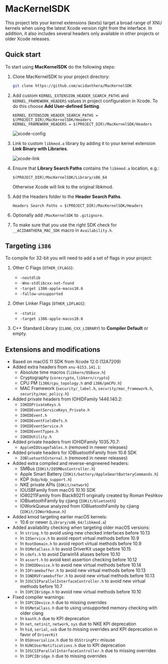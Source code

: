 MacKernelSDK
============

This project lets your kernel extensions (kexts) target a broad range of XNU kernels when using the latest Xcode version right from the interface. In addition, it also includes several headers only available in other projects or older Xcode releases.

## Quick start

To start using **MacKernelSDK** do the following steps:

1. Clone MacKernelSDK to your project directory:

    ```sh
    git clone https://github.com/acidanthera/MacKernelSDK
    ```

2. Add custom `KERNEL_EXTENSION_HEADER_SEARCH_PATHS` and `KERNEL_FRAMEWORK_HEADERS` values in project configuration in Xcode. To do this choose **Add User-defined Setting**.

    ```
    KERNEL_EXTENSION_HEADER_SEARCH_PATHS = $(PROJECT_DIR)/MacKernelSDK/Headers
    KERNEL_FRAMEWORK_HEADERS = $(PROJECT_DIR)/MacKernelSDK/Headers
    ```

    ![xcode-config](Docs/xcode-config.png)

3. Link to custom `libkmod.a` library by adding it to your kernel extension **Link Binary with Libraries**.

    ![xcode-link](Docs/xcode-link.png)

4. Ensure that **Library Search Paths** contains the `libkmod.a` location, e.g.:

    ```
    $(PROJECT_DIR)/MacKernelSDK/Library/x86_64
    ```

    Otherwise Xcode will link to the original libkmod.
    
5. Add the Headers folder to the **Header Search Paths**.

    ```
    Headers Search Paths = $(PROJECT_DIR)/MacKernelSDK/Headers
    ```

6. Optionally add `/MacKernelSDK` to `.gitignore`.

7. To make sure that you use the right SDK check for `__ACIDANTHERA_MAC_SDK` macro in `Availability.h`.

## Targeting `i386`

To compile for 32-bit you will need to add a set of flags in your project:

1. Other C Flags (`OTHER_CFLAGS`):

    - `-nostdlib`
    - `-Wno-stdlibcxx-not-found`
    - `-target i386-apple-macos10.6`
    - `-fallow-unsupported`

2. Other Linker Flags (`OTHER_LDFLAGS`):

    - `-static`
    - `-target i386-apple-macos10.6`

3. C++ Standard Library (`CLANG_CXX_LIBRARY`) to **Compiler Default** or empty.

## Extensions and modifications

- Based on macOS 11 SDK from Xcode 12.0 (12A7209)
- Added extra headers from `xnu-6153.141.1`:
    - Absolute time macros (`libkern/OSBase.h`)
    - Cryptography (`corecrypto`, `libkern/crypto`)
    - CPU PM (`i386/cpu_topology.h` and `i386/pmCPU.h`)
    - MAC Framework (`security/_label.h`, `security/mac_framework.h`, `security/mac_policy.h`)
- Added private headers from IOHIDFamily 1446.140.2:
    - `IOHIDPrivateKeys.h`
    - `IOHIDEventServiceKeys_Private.h`
    - `IOHIDEvent.h`
    - `IOHIDEventFieldDefs.h`
    - `IOHIDEventService.h`
    - `IOHIDEventTypes.h`
    - `IOHIDUtility.h`
- Added private headers from IOHIDFamily 1035.70.7:
    - `AppleHIDUsageTables.h` (removed in newer releases)
- Added private headers for IOBluetoothFamily from 10.6 SDK
    - `IOBluetoothInternal.h` (removed in newer releases)
- Added extra compiled and reverse-engineered headers:
    - SMBus (`IOKit/IOSMBusController.h`)
    - Apple Smart Battery (`IOKit/battery/AppleSmartBatteryCommands.h`)
    - KDP (`kdp/kdp_support.h`)
    - NKE private APIs (`IOKit/network`)
    - IOUSBFamily from macOS 10.10 SDK
    - IO80211Family from Black80211 originally created by Roman Peshkov
    - IOBluetoothFamily by cjiang (`IOKit/bluetooth`)
    - IOWorkQueue analyzed from IOBluetoothFamily by cjiang (`IOKit/IOWorkQueue.h`)
- Added kmod targeting earlier macOS kernels:
    - 10.6 or newer (`Library/x86_64/libkmod.a`)
- Added availability checking when targeting older macOS versions:
    - In `string.h` to avoid using new checked interfaces before 10.13
    - In `IOService.h` to avoid report virtual methods before 10.9
    - In `RootDomain.h` to avoid report virtual methods before 10.9
    - In `OSMetaClass.h` to avoid DriverKit usage before 10.15
    - In `cdefs.h` to avoid Darwin14 aliases before 10.10
    - In `assert.h` to avoid kext assertion checking before 10.12
    - In `IOHIDDevice.h` to avoid new virtual methods before 10.14
    - In `IOFramebuffer.h` to avoid new virtual methods before 10.13
    - In `IONDRVFramebuffer.h` to avoid new virtual methods before 10.13
    - In `IOSCSIParallelInterfaceController.h` to avoid new virtual methods before 10.7
    - In `IOPCIBridge.h` to avoid new virtual methods before 10.10
- Fixed compiler warnings:
    - In `IOPCIDevice.h` due to missing overrides
    - In `OSMetaClass.h` due to using unsupported memory checking with older clang
    - In `kauth.h` due to KPI deprecation
    - In `net`, `netinit`, `network`, `sys` due to NKE KPI deprecation
    - In `hid`, `serial`, `usb` due to missing overrides and KPI deprecation in favor of `DriverKit`
    - In `OSUnserialize.h` due to `OSStringPtr` misuse
    - In `KUNCUserNotifications.h` due to KPI deprecation
    - In `IOSCSIParallelInterfaceController.h` due to missing overrides
    - In `IOPCIBridge.h` due to missing overrides
